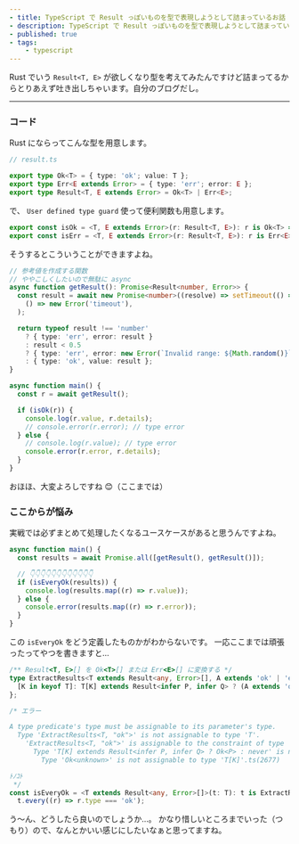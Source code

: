 ```yaml
---
- title: TypeScript で Result っぽいものを型で表現しようとして詰まっているお話
- description: TypeScript で Result っぽいものを型で表現しようとして詰まっているお話です。
- published: true
- tags:
    - typescript
---
```


Rust でいう `Result<T, E>` が欲しくなり型を考えてみたんですけど詰まってるからとりあえず吐き出しちゃいます。自分のブログだし。

---

### コード

Rust にならってこんな型を用意します。

```ts
// result.ts

export type Ok<T> = { type: 'ok'; value: T };
export type Err<E extends Error> = { type: 'err'; error: E };
export type Result<T, E extends Error> = Ok<T> | Err<E>;
```

で、 `User defined type guard` 使って便利関数も用意します。

```ts
export const isOk = <T, E extends Error>(r: Result<T, E>): r is Ok<T> => r.type === 'ok';
export const isErr = <T, E extends Error>(r: Result<T, E>): r is Err<E> => r.type === 'err';
```

そうするとこういうことができますよね。

```ts
// 参考値を作成する関数
// ややこしくしたいので無駄に async
async function getResult(): Promise<Result<number, Error>> {
  const result = await new Promise<number>((resolve) => setTimeout(() => resolve(Math.random()), 1000)).catch(
    () => new Error('timeout'),
  );

  return typeof result !== 'number'
    ? { type: 'err', error: result }
    : result < 0.5
    ? { type: 'err', error: new Error(`Invalid range: ${Math.random()}`) }
    : { type: 'ok', value: result };
}

async function main() {
  const r = await getResult();

  if (isOk(r)) {
    console.log(r.value, r.details);
    // console.error(r.error); // type error
  } else {
    // console.log(r.value); // type error
    console.error(r.error, r.details);
  }
}
```

おほほ、大変よろしですね 😊（ここまでは）

### ここからが悩み

実戦では必ずまとめて処理したくなるユースケースがあると思うんですよね。

```ts
async function main() {
  const results = await Promise.all([getResult(), getResult()]);

  // 👇👇👇👇👇👇👇👇👇👇👇👇
  if (isEveryOk(results)) {
    console.log(results.map((r) => r.value));
  } else {
    console.error(results.map((r) => r.error));
  }
}
```

この `isEveryOk` をどう定義したものかがわからないです。
一応ここまでは頑張ったってやつを書きますと…

```ts
/** Result<T, E>[] を Ok<T>[] または Err<E>[] に変換する */
type ExtractResults<T extends Result<any, Error>[], A extends 'ok' | 'err'> = {
  [K in keyof T]: T[K] extends Result<infer P, infer Q> ? (A extends 'ok' ? Ok<P> : Err<Q>) : never;
};

/* エラー

A type predicate's type must be assignable to its parameter's type.
  Type 'ExtractResults<T, "ok">' is not assignable to type 'T'.
    'ExtractResults<T, "ok">' is assignable to the constraint of type 'T', but 'T' could be instantiated with a different subtype of constraint 'Result<any, Error>[]'.
      Type 'T[K] extends Result<infer P, infer Q> ? Ok<P> : never' is not assignable to type 'T[K]'.
        Type 'Ok<unknown>' is not assignable to type 'T[K]'.ts(2677)

ﾄﾉｺﾄ
 */
const isEveryOk = <T extends Result<any, Error>[]>(t: T): t is ExtractResults<T, 'ok'> =>
  t.every((r) => r.type === 'ok');
```

う〜ん、どうしたら良いのでしょうか…。
かなり惜しいところまでいった（つもり）ので、なんとかいい感じにしたいなぁと思ってますね。
